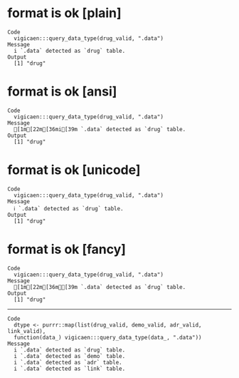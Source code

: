 # format is ok [plain]

    Code
      vigicaen:::query_data_type(drug_valid, ".data")
    Message
      i `.data` detected as `drug` table.
    Output
      [1] "drug"

# format is ok [ansi]

    Code
      vigicaen:::query_data_type(drug_valid, ".data")
    Message
      [1m[22m[36mi[39m `.data` detected as `drug` table.
    Output
      [1] "drug"

# format is ok [unicode]

    Code
      vigicaen:::query_data_type(drug_valid, ".data")
    Message
      ℹ `.data` detected as `drug` table.
    Output
      [1] "drug"

# format is ok [fancy]

    Code
      vigicaen:::query_data_type(drug_valid, ".data")
    Message
      [1m[22m[36mℹ[39m `.data` detected as `drug` table.
    Output
      [1] "drug"

---

    Code
      dtype <- purrr::map(list(drug_valid, demo_valid, adr_valid, link_valid),
      function(data_) vigicaen:::query_data_type(data_, ".data"))
    Message
      i `.data` detected as `drug` table.
      i `.data` detected as `demo` table.
      i `.data` detected as `adr` table.
      i `.data` detected as `link` table.

